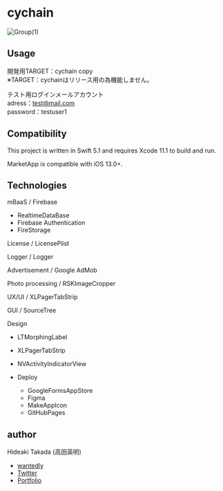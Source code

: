# cychain
![Group(1)](https://user-images.githubusercontent.com/56917581/75443708-547a5280-59a5-11ea-9abd-8e2095d6159c.png)


## Usage
開発用TARGET：cychain copy  
※TARGET：cychainはリリース用の為機能しません。  

テスト用ログインメールアカウント  
adress：test@mail.com  
password：testuser1  

## Compatibility

This project is written in Swift 5.1 and requires Xcode 11.1 to build and run.

MarketApp is compatible with iOS 13.0+.


## Technologies

mBaaS / Firebase
- RealtimeDataBase
- Firebase Authentication
- FireStorage

License / LicensePlist

Logger / Logger

Advertisement / Google AdMob

Photo processing / RSKImageCropper

UX/UI / XLPagerTabStrip

GUI / SourceTree


Design
- LTMorphingLabel 
- XLPagerTabStrip
- NVActivityIndicatorView

- Deploy
   - GoogleFormsAppStore
   - Figma
   - MakeAppIcon
   - GitHubPages



## author
Hideaki Takada (高田英明)
- [wantedly](https://www.wantedly.com/user/profile/edit)
- [Twitter](https://twitter.com/HideakiTakada/)
- [Portfolio](https://takadahideaki.github.io/Portfolio.github.io/)

